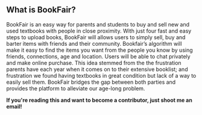 ## What is BookFair?

BookFair is an easy way for parents and students to buy and sell new and used textbooks with people in close proximity.
With just four fast and easy steps to upload books, BookFair will allows users to simply sell, buy and barter items with friends and their community.
Bookfair’s algorithm will make it easy to find the items you want from the people you know by using friends, connections, age and location. Users will be able to chat privately and make online purchase.
This idea stemmed from the the frustration parents have each year when it comes on to their extensive booklist; and frustration we found having textbooks in great condition but lack of a way to easily sell them. BookFair bridges the gap between both 
parties and provides the platform to alleviate our age-long problem.

**If you're reading this and want to become a contributor, just shoot me an email!**
